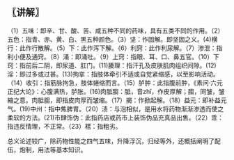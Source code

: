 ## 〖讲解〗

（1）五味：即辛、甘、酸、苦、咸五种不同的药味，具有五类不同的作用。（2）五色：指青、赤、黄、白、黑五种颜色。（3）坚：作固解。即坚固之义。(4)横行：此作行散解。（5）下：此作泻下解。（6）利窍：此作利尿解。（7）渗泄：指利小便及通窍。（8）涌：即涌吐。（9）上窍：指眼、耳、口、鼻五官。（10）下窍：指前后二阴，即尿道、肛门。(11)腠理：指汗孔及皮肤肌肉组织间隙。(12)淫：即过多或过甚。(13)拘挛：指肢体牵引不适或自觉紧缩感，以至影响活动。（14）收引：指筋脉拘急，肢体蜷缩而言。（15）胪肿：此指腹前肿，《素问·六元正纪大论》：心腹满热，胪胀。(16)肉胝䐢：胝，音zhī，作皮厚解；䐢，同皱，皱縮之意。肉胝䐢，即指皮肉厚而皱缩。（17）揭：作掀起解。（18）益元：即补益元气。(19)中州：指中焦脾胃。（20）渍：与泡相似，是用水将药物渐渐渗透而使之柔软的方法。(21)市肆饰伪：此指药店或药市上装饰伪品充真品出售。（22）乖：指违反情理，不正常。（23）楛：指粗劣。

总义论述较广，除药物性能之四气五味，升降浮沉，归经等外，还概括阐明了配伍，炮制，用法等基本知识。
